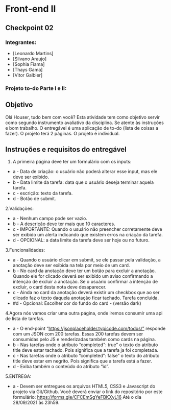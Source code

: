 # Front-end II

## Checkpoint 02

### Integrantes:

- [Leonardo Martins]
- [Silvano Araujo]
- [Sophia Fiama]
- [Thays Gama]
- [Vitor Galbier]

### Projeto to-do Parte I e II:

## Objetivo

Olá Houser, tudo bem com você? Esta atividade tem como objetivo servir como segundo instrumento avaliativo da disciplina.
Se atente às instruções e bom trabalho. O entregável é uma aplicação de to-do (lista de coisas a fazer). O projeto terá 2 páginas. O projeto é individual.

## Instruções e requisitos do entregável

1. A primeira página deve ter um formulário com os inputs: 
- a - Data de criação: o usuário não poderá alterar esse input, mas ele deve ser exibido.
- b - Data limite da tarefa: data que o usuário deseja terminar aquela tarefa.
- c - escrição: texto da tarefa.
- d - Botão de submit.

2.Validações:
- a - Nenhum campo pode ser vazio.
- b - A descrição deve ter mais que 10 caracteres.
- c - IMPORTANTE: Quando o usuário não preencher corretamente deve ser exibido um alerta indicando que existem erros na criação da tarefa.
- d - OPCIONAL: a data limite da tarefa deve ser hoje ou no futuro.

3.Funcionalidades:
- a - Quando o usuário clicar em submit, se ele passar pela validação, a anotação deve ser exibida na tela por meio de um card.
- b - No card da anotação deve ter um botão para excluir a anotação. Quando ele for clicado deverá ser exibido um aviso confirmando a intenção de excluir
a anotação. Se o usuário confirmar a intenção de excluir, o card desta nota deve desaparecer.
- c - Ainda no card da anotação deverá existir um checkbox que ao ser clicado faz o texto daquela anotação ficar tachado. Tarefa concluida.
- #d - Opcional: Escolher cor do fundo do card - (versão dark)

4.Agora nós vamos criar uma outra página, onde iremos consumir uma api de lista de tarefas.
- a - O end-point “https://jsonplaceholder.typicode.com/todos/” responde com um JSON com 200 tarefas. Essas 200 tarefas devem ser consumidas pelo JS e renderizadas 
também como cards na página.
- b - Nas tarefas onde o atributo “completed": true” o texto do atributo title deve estar tachado. Pois significa que a tarefa ja foi completada.
- c - Nas tarefas onde o atributo “completed": false” o texto do atributo title deve estar em negrito. Pois significa que a tarefa está a fazer. 
- d - Exiba também o conteúdo do atributo “id”.

5.ENTREGA:
- a - Devem ser entregues os arquivos HTML5, CSS3 e Javascript do projeto via Git/Github. Você deverá enviar o link do repositório por este formulário: https://forms.gle/CFCEmSgYeFBKXyL16 
	Até o dia 28/09/2021 às 23h59.



